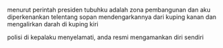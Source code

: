 menurut perintah presiden
tubuhku adalah zona pembangunan
dan aku diperkenankan telentang sopan
mendengarkannya dari kuping kanan 
dan mengalirkan darah di kuping kiri

polisi di kepalaku menyelamati,
anda resmi mengamankan diri sendiri